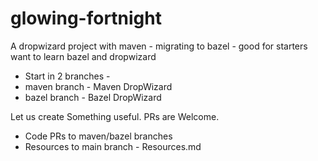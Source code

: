 # glowing-fortnight
A dropwizard project with maven - migrating to bazel - good for starters want to learn bazel and dropwizard

* Start in  2 branches -
* maven branch - Maven DropWizard
* bazel branch - Bazel DropWizard

Let us create Something useful. 
PRs are Welcome.

* Code PRs to maven/bazel branches
* Resources to main branch - Resources.md
